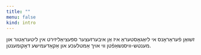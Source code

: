```yaml
---
title: ""
menu: false
kind: intro
---
```

זשואַן פֿעראַראָנס אי ליִאַגאָסטעראַ איז אַן איבערזעצער ספּעציאַליזירט אין ליטעראַטור און מענטש-װיסנשאַפֿטן װי אױך אַמטלעכע און אַקאַדעמישע דאָקומענטן.